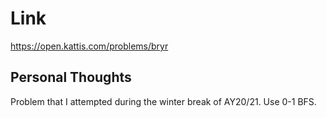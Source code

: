 # Link

https://open.kattis.com/problems/bryr

## Personal Thoughts

Problem that I attempted during the winter break of AY20/21. Use 0-1 BFS.

